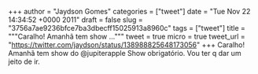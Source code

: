 
+++
author = "Jaydson Gomes"
categories = ["tweet"]
date = "Tue Nov 22 14:34:52 +0000 2011"
draft = false
slug = "3756a7ae9236bfce7ba3dbecff15025913a8960c"
tags = ["tweet"]
title = """Caralho! Amanhã tem show ..."""
tweet = true
micro = true
tweet_url = "https://twitter.com/jaydson/status/138988825648173056"
+++
Caralho! Amanhã tem show do @jupiterapple Show obrigatório. Vou ter q dar um jeito de ir.
